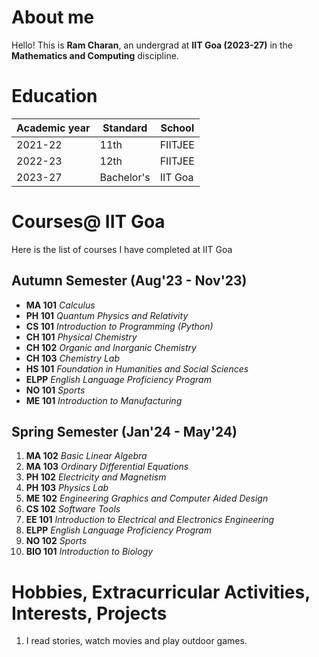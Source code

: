 # About me
Hello!
 This is **Ram Charan**, an undergrad at **IIT Goa (2023-27)** in the   **Mathematics and Computing** discipline.   
 

# Education
|  Academic year |   Standard   |  School   
|----------------|--------------|-----------
|2021-22         |11th          |FIITJEE    
|2022-23         |12th          |FIITJEE    
|2023-27         |Bachelor's    |IIT Goa    

# Courses@ IIT Goa
Here is the list of courses I have completed at IIT Goa
## Autumn Semester (Aug'23 - Nov'23)
- **MA 101** *Calculus*
- **PH 101** *Quantum Physics and Relativity*
- **CS 101** *Introduction to Programming (Python)*
- **CH 101** *Physical Chemistry*
- **CH 102** *Organic and Inorganic Chemistry*
- **CH 103** *Chemistry Lab*
- **HS 101** *Foundation in Humanities and Social Sciences*
- **ELPP** *English Language Proficiency Program*
- **NO 101** *Sports*
- **ME 101** *Introduction to Manufacturing*
## Spring Semester (Jan'24 - May'24)
1. **MA 102** *Basic Linear Algebra*
2. **MA 103** *Ordinary Differential Equations*
3. **PH 102** *Electricity and Magnetism*
4. **PH 103** *Physics Lab*
5. **ME 102** *Engineering Graphics and Computer Aided Design*
6. **CS 102** *Software Tools*
7. **EE 101** *Introduction to Electrical and Electronics Engineering*
8. **ELPP** *English Language Proficiency Program*
9. **NO 102** *Sports*
10. **BIO 101** *Introduction to Biology*

# Hobbies, Extracurricular Activities, Interests, Projects

1. I read stories, watch movies and play outdoor games.




